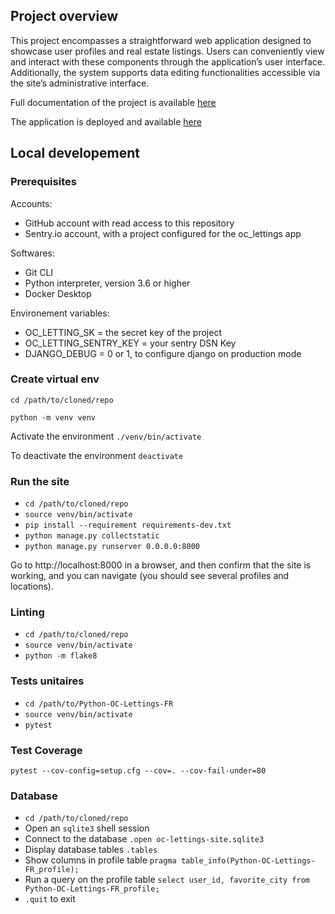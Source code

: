 ## Project overview

This project encompasses a straightforward web application designed to showcase user profiles and real estate listings. Users can conveniently view and interact with these components through the application’s user interface. Additionally, the system supports data editing functionalities accessible via the site’s administrative interface.

Full documentation of the project is available [here](https://openclassrooms-p13.readthedocs.io/en/latest/index.html)

The application is deployed and available [here](https://oc-lettings-1257.onrender.com)

## Local developement

### Prerequisites

Accounts:
- GitHub account with read access to this repository
- Sentry.io account, with a project configured for the oc_lettings app

Softwares:
- Git CLI
- Python interpreter, version 3.6 or higher
- Docker Desktop

Environement variables:
- OC_LETTING_SK = the secret key of the project
- OC_LETTING_SENTRY_KEY = your sentry DSN Key
- DJANGO_DEBUG = 0 or 1, to configure django on production mode

### Create virtual env

``cd /path/to/cloned/repo``

``python -m venv venv``

Activate the environment ``./venv/bin/activate``

To deactivate the environment ``deactivate``


### Run the site

- `cd /path/to/cloned/repo`
- `source venv/bin/activate`
- `pip install --requirement requirements-dev.txt`
- `python manage.py collectstatic`
- `python manage.py runserver 0.0.0.0:8000`

Go to http://localhost:8000 in a browser, and then confirm that the site is working, and you can navigate (you should see several profiles and locations).

### Linting

- `cd /path/to/cloned/repo`
- `source venv/bin/activate`
- `python -m flake8`

### Tests unitaires

- `cd /path/to/Python-OC-Lettings-FR`
- `source venv/bin/activate`
- `pytest`

### Test Coverage

``pytest --cov-config=setup.cfg --cov=. --cov-fail-under=80``

### Database

- `cd /path/to/cloned/repo`
- Open an `sqlite3` shell session
- Connect to the database `.open oc-lettings-site.sqlite3`
- Display database tables `.tables`
- Show columns in profile table `pragma table_info(Python-OC-Lettings-FR_profile);`
- Run a query on the profile table `select user_id, favorite_city from Python-OC-Lettings-FR_profile;`
- `.quit` to exit
